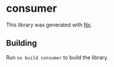 # consumer

This library was generated with [Nx](https://nx.dev).

## Building

Run `nx build consumer` to build the library.
